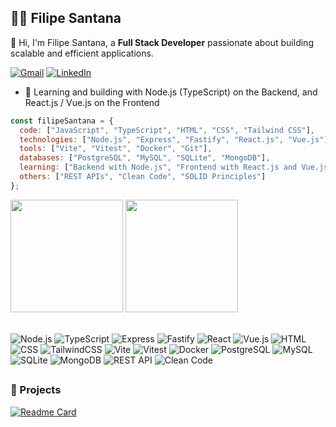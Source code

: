 ## 👨‍💻 **Filipe Santana** 

👋 Hi, I'm Filipe Santana, a <b>Full Stack Developer</b> passionate about building scalable and efficient applications.

  [![Gmail](https://img.shields.io/badge/Gmail-D14836?style=for-the-badge&logo=gmail&logoColor=white)](mailto:fsantana.code@gmail.com)
  [![LinkedIn](https://img.shields.io/badge/LinkedIn-0077B5?style=for-the-badge&logo=linkedin&logoColor=white)](https://www.linkedin.com/in/filipe-de-souza-santana-409b351a2//)

- 🌱 Learning and building with Node.js (TypeScript) on the Backend, and React.js / Vue.js on the Frontend
  
```javascript
const filipeSantana = {
  code: ["JavaScript", "TypeScript", "HTML", "CSS", "Tailwind CSS"],
  technologies: ["Node.js", "Express", "Fastify", "React.js", "Vue.js"],
  tools: ["Vite", "Vitest", "Docker", "Git"],
  databases: ["PostgreSQL", "MySQL", "SQLite", "MongoDB"],
  learning: ["Backend with Node.js", "Frontend with React.js and Vue.js"],
  others: ["REST APIs", "Clean Code", "SOLID Principles"]
};
```

<div>
  <img height="180em" src="https://github-readme-stats.vercel.app/api?username=filipesantanadev&theme=react&hide_border=true&include_all_commits=true&count_private=true"/>
  <img height="180em" src="https://github-readme-stats.vercel.app/api/top-langs/?username=filipesantanadev&theme=react&hide_border=true&include_all_commits=true&count_private=true&layout=compact"/>
</div>

<br />

  ![Node.js](https://img.shields.io/badge/Node.js-339933?style=for-the-badge&logo=node.js&logoColor=white)
  ![TypeScript](https://img.shields.io/badge/TypeScript-3178C6?style=for-the-badge&logo=typescript&logoColor=white)
  ![Express](https://img.shields.io/badge/Express-000000?style=for-the-badge&logo=express&logoColor=white)
  ![Fastify](https://img.shields.io/badge/Fastify-000000?style=for-the-badge&logo=fastify&logoColor=white)
  ![React](https://img.shields.io/badge/React-20232A?style=for-the-badge&logo=react&logoColor=61DAFB)
  ![Vue.js](https://img.shields.io/badge/Vue.js-35495E?style=for-the-badge&logo=vuedotjs&logoColor=4FC08D)
  ![HTML](https://img.shields.io/badge/HTML5-E34F26?style=for-the-badge&logo=html5&logoColor=white)
  ![CSS](https://img.shields.io/badge/CSS3-1572B6?style=for-the-badge&logo=css3&logoColor=white)
  ![TailwindCSS](https://img.shields.io/badge/Tailwind_CSS-06B6D4?style=for-the-badge&logo=tailwindcss&logoColor=white)
  ![Vite](https://img.shields.io/badge/Vite-646CFF?style=for-the-badge&logo=vite&logoColor=white)
  ![Vitest](https://img.shields.io/badge/Vitest-729B1B?style=for-the-badge&logo=vitest&logoColor=white)
  ![Docker](https://img.shields.io/badge/Docker-2496ED?style=for-the-badge&logo=docker&logoColor=white)
  ![PostgreSQL](https://img.shields.io/badge/PostgreSQL-4169E1?style=for-the-badge&logo=postgresql&logoColor=white)
  ![MySQL](https://img.shields.io/badge/MySQL-4479A1?style=for-the-badge&logo=mysql&logoColor=white)
  ![SQLite](https://img.shields.io/badge/SQLite-003B57?style=for-the-badge&logo=sqlite&logoColor=white)
  ![MongoDB](https://img.shields.io/badge/MongoDB-47A248?style=for-the-badge&logo=mongodb&logoColor=white)
  ![REST API](https://img.shields.io/badge/REST%20APIs-FF6F00?style=for-the-badge&logo=fastapi&logoColor=white)
  ![Clean Code](https://img.shields.io/badge/Clean%20Code-000000?style=for-the-badge&logo=sonarlint&logoColor=white)
##

### 🚀 Projects

[![Readme Card](https://github-readme-stats.vercel.app/api/pin/?username=filipesantanadev&repo=gerenciador-tarefas-api&theme=react&hide_border=true)](https://github.com/filipesantanadev/gerenciador-tarefas-api)
